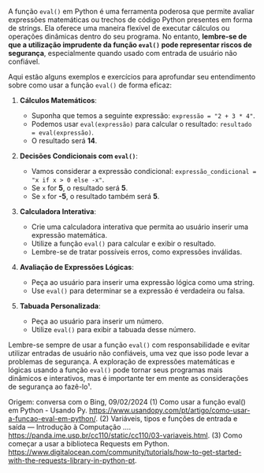 A função `eval()` em Python é uma ferramenta poderosa que permite avaliar expressões matemáticas ou trechos de código Python presentes em forma de strings. Ela oferece uma maneira flexível de executar cálculos ou operações dinâmicas dentro do seu programa. No entanto, **lembre-se de que a utilização imprudente da função `eval()` pode representar riscos de segurança**, especialmente quando usado com entrada de usuário não confiável.

Aqui estão alguns exemplos e exercícios para aprofundar seu entendimento sobre como usar a função `eval()` de forma eficaz:

1. **Cálculos Matemáticos**:
   - Suponha que temos a seguinte expressão: `expressão = "2 + 3 * 4"`.
   - Podemos usar `eval(expressão)` para calcular o resultado: `resultado = eval(expressão)`.
   - O resultado será **14**.

2. **Decisões Condicionais com `eval()`**:
   - Vamos considerar a expressão condicional: `expressão_condicional = "x if x > 0 else -x"`.
   - Se `x` for **5**, o resultado será **5**.
   - Se `x` for **-5**, o resultado também será **5**.

3. **Calculadora Interativa**:
   - Crie uma calculadora interativa que permita ao usuário inserir uma expressão matemática.
   - Utilize a função `eval()` para calcular e exibir o resultado.
   - Lembre-se de tratar possíveis erros, como expressões inválidas.

4. **Avaliação de Expressões Lógicas**:
   - Peça ao usuário para inserir uma expressão lógica como uma string.
   - Use `eval()` para determinar se a expressão é verdadeira ou falsa.

5. **Tabuada Personalizada**:
   - Peça ao usuário para inserir um número.
   - Utilize `eval()` para exibir a tabuada desse número.

Lembre-se sempre de usar a função `eval()` com responsabilidade e evitar utilizar entradas de usuário não confiáveis, uma vez que isso pode levar a problemas de segurança. A exploração de expressões matemáticas e lógicas usando a função `eval()` pode tornar seus programas mais dinâmicos e interativos, mas é importante ter em mente as considerações de segurança ao fazê-lo¹.

Origem: conversa com o Bing, 09/02/2024
(1) Como usar a função eval() em Python - Usando Py. https://www.usandopy.com/pt/artigo/como-usar-a-funcao-eval-em-python/.
(2) Variáveis, tipos e funções de entrada e saída — Introdução à Computação .... https://panda.ime.usp.br/cc110/static/cc110/03-variaveis.html.
(3) Como começar a usar a biblioteca Requests em Python. https://www.digitalocean.com/community/tutorials/how-to-get-started-with-the-requests-library-in-python-pt.